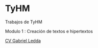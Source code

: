 # TyHM
Trabajos de TyHM
<p>
Modulo 1 : Creación de textos e hipertextos
<p>
<a href="https://github.com/Gabinete13/TyHM/blob/0fae53f4421a85c3c7bc77a15b85d9b2d9582043/CV_Gabriel_Ledda.pdf"> CV Gabriel Ledda </a>

                                                                                                                         

